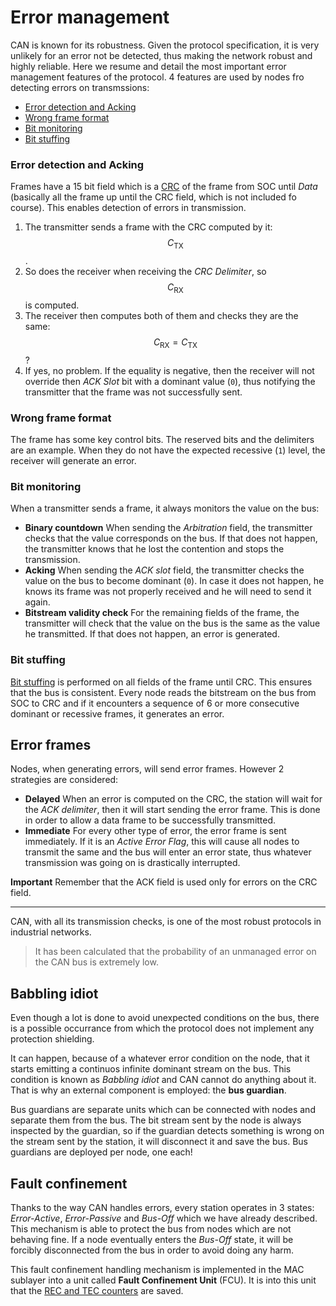 # Error management

CAN is known for its robustness. Given the protocol specification, it is very unlikely for an error not be detected, thus making the network robust and highly reliable. Here we resume and detail the most important error management features of the protocol. 4 features are used by nodes fro detecting errors on transmssions:

- [Error detection and Acking](error.md#error-detection-and-acking)
- [Wrong frame format](error.md#wrong-frame-format)
- [Bit monitoring](error.md#bit-monitoring)
- [Bit stuffing](error.md#bit-stuffing)

### Error detection and Acking
Frames have a 15 bit field which is a [CRC](https://en.wikipedia.org/wiki/Cyclic_redundancy_check) of the frame from SOC until _Data_ (basically all the frame up until the CRC field, which is not included fo course). This enables detection of errors in transmission. 

1. The transmitter sends a frame with the CRC computed by it: $$C_{\text{TX}}$$.
2. So does the receiver when receiving the _CRC Delimiter_, so $$C_{\text{RX}}$$ is computed.
3. The receiver then computes both of them and checks they are the same: $$C_{\text{RX}} = C_{\text{TX}}$$?
4. If yes, no problem. If the equality is negative, then the receiver will not override then _ACK Slot_ bit with a dominant value (`0`), thus notifying the transmitter that the frame was not successfully sent.

### Wrong frame format
The frame has some key control bits. The reserved bits and the delimiters are an example. When they do not have the expected recessive (`1`) level, the receiver will generate an error.

### Bit monitoring
When a transmitter sends a frame, it always monitors the value on the bus:

- **Binary countdown** When sending the _Arbitration_ field, the transmitter checks that the value corresponds on the bus. If that does not happen, the transmitter knows that he lost the contention and stops the transmission.
- **Acking** When sending the _ACK slot_ field, the transmitter checks the value on the bus to become dominant (`0`). In case it does not happen, he knows its frame was not properly received and he will need to send it again.
- **Bitstream validity check** For the remaining fields of the frame, the transmitter will check that the value on the bus is the same as the value he transmitted. If that does not happen, an error is generated.

### Bit stuffing
[Bit stuffing](phy-enc-sync.md#bit-stuffing) is performed on all fields of the frame until CRC. This ensures that the bus is consistent. Every node reads the bitstream on the bus from SOC to CRC and if it encounters a sequence of 6 or more consecutive dominant or recessive frames, it generates an error.

## Error frames
Nodes, when generating errors, will send error frames. However 2 strategies are considered:

- **Delayed** When an error is computed on the CRC, the station will wait for the _ACK delimiter_, then it will start sending the error frame. This is done in order to allow a data frame to be successfully transmitted.
- **Immediate** For every other type of error, the error frame is sent immediately. If it is an _Active Error Flag_, this will cause all nodes to transmit the same and the bus will enter an error state, thus whatever transmission was going on is drastically interrupted.

**Important** Remember that the ACK field is used only for errors on the CRC field.

---

CAN, with all its transmission checks, is one of the most robust protocols in industrial networks. 

> It has been calculated that the probability of an unmanaged error on the CAN bus is extremely low.

## Babbling idiot
Even though a lot is done to avoid unexpected conditions on the bus, there is a possible occurrance from which the protocol does not implement any protection shielding.

It can happen, because of a whatever error condition on the node, that it starts emitting a continuos infinite dominant stream on the bus. This condition is known as _Babbling idiot_ and CAN cannot do anything about it. That is why an external component is employed: the **bus guardian**. 

Bus guardians are separate units which can be connected with nodes and separate them from the bus. The bit stream sent by the node is always inspected by the guardian, so if the guardian detects something is wrong on the stream sent by the station, it will disconnect it and save the bus. Bus guardians are deployed per node, one each!

## Fault confinement
Thanks to the way CAN handles errors, every station operates in 3 states: _Error-Active_, _Error-Passive_ and _Bus-Off_ which we have already described. This mechanism is able to protect the bus from nodes which are not behaving fine. If a node eventually enters the _Bus-Off_ state, it will be forcibly disconnected from the bus in order to avoid doing any harm.

This fault confinement handling mechanism is implemented in the MAC sublayer into a unit called **Fault Confinement Unit** (FCU). It is into this unit that the [REC and TEC counters](frame-error.md#error-states) are saved.
